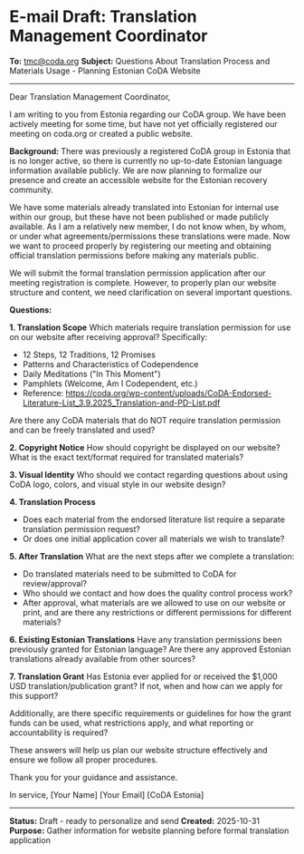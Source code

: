 # E-mail Draft: Translation Management Coordinator

**To:** tmc@coda.org
**Subject:** Questions About Translation Process and Materials Usage - Planning Estonian CoDA Website

---

Dear Translation Management Coordinator,

I am writing to you from Estonia regarding our CoDA group. We have been actively meeting for some time, but have not yet officially registered our meeting on coda.org or created a public website.

**Background:**
There was previously a registered CoDA group in Estonia that is no longer active, so there is currently no up-to-date Estonian language information available publicly. We are now planning to formalize our presence and create an accessible website for the Estonian recovery community.

We have some materials already translated into Estonian for internal use within our group, but these have not been published or made publicly available. As I am a relatively new member, I do not know when, by whom, or under what agreements/permissions these translations were made. Now we want to proceed properly by registering our meeting and obtaining official translation permissions before making any materials public.

We will submit the formal translation permission application after our meeting registration is complete. However, to properly plan our website structure and content, we need clarification on several important questions.

**Questions:**

**1. Translation Scope**
Which materials require translation permission for use on our website after receiving approval? Specifically:
- 12 Steps, 12 Traditions, 12 Promises
- Patterns and Characteristics of Codependence
- Daily Meditations ("In This Moment")
- Pamphlets (Welcome, Am I Codependent, etc.)
- Reference: https://coda.org/wp-content/uploads/CoDA-Endorsed-Literature-List_3.9.2025_Translation-and-PD-List.pdf

Are there any CoDA materials that do NOT require translation permission and can be freely translated and used?

**2. Copyright Notice**
How should copyright be displayed on our website? What is the exact text/format required for translated materials?

**3. Visual Identity**
Who should we contact regarding questions about using CoDA logo, colors, and visual style in our website design?

**4. Translation Process**
- Does each material from the endorsed literature list require a separate translation permission request?
- Or does one initial application cover all materials we wish to translate?

**5. After Translation**
What are the next steps after we complete a translation:
- Do translated materials need to be submitted to CoDA for review/approval?
- Who should we contact and how does the quality control process work?
- After approval, what materials are we allowed to use on our website or print, and are there any restrictions or different permissions for different materials?

**6. Existing Estonian Translations**
Have any translation permissions been previously granted for Estonian language? Are there any approved Estonian translations already available from other sources?

**7. Translation Grant**
Has Estonia ever applied for or received the $1,000 USD translation/publication grant? If not, when and how can we apply for this support?

Additionally, are there specific requirements or guidelines for how the grant funds can be used, what restrictions apply, and what reporting or accountability is required?

These answers will help us plan our website structure effectively and ensure we follow all proper procedures.

Thank you for your guidance and assistance.

In service,
[Your Name]
[Your Email]
[CoDA Estonia]

---

**Status:** Draft - ready to personalize and send
**Created:** 2025-10-31
**Purpose:** Gather information for website planning before formal translation application
